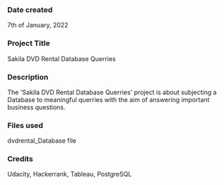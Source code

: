 

### Date created
7th of January, 2022

### Project Title
Sakila DVD Rental Database Querries

### Description
The 'Sakila DVD Rental Database Querries' project is about subjecting a Database to meaningful querries with the aim of answering important business questions.

### Files used
dvdrental_Database file

### Credits
Udacity, Hackerrank, Tableau, PostgreSQL


